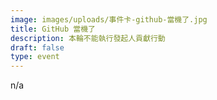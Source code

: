 ```yaml
---
image: images/uploads/事件卡-github-當機了.jpg
title: GitHub 當機了
description: 本輪不能執行發起人貢獻行動
draft: false
type: event
---
```

n﻿/a